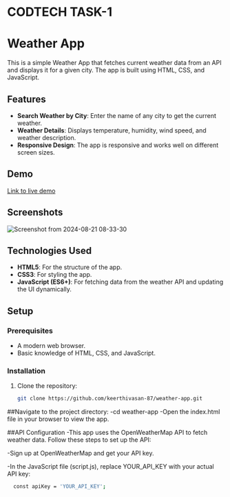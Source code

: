 # CODTECH TASK-1
# Weather App

This is a simple Weather App that fetches current weather data from an API and displays it for a given city. The app is built using HTML, CSS, and JavaScript.

## Features

- **Search Weather by City**: Enter the name of any city to get the current weather.
- **Weather Details**: Displays temperature, humidity, wind speed, and weather description.
- **Responsive Design**: The app is responsive and works well on different screen sizes.

## Demo

[Link to live demo](#)

## Screenshots
![Screenshot from 2024-08-21 08-33-30](https://github.com/user-attachments/assets/fa861647-158e-4674-a623-f5583f536920)

## Technologies Used

- **HTML5**: For the structure of the app.
- **CSS3**: For styling the app.
- **JavaScript (ES6+)**: For fetching data from the weather API and updating the UI dynamically.

## Setup

### Prerequisites

- A modern web browser.
- Basic knowledge of HTML, CSS, and JavaScript.

### Installation

1. Clone the repository:
   ```bash
   git clone https://github.com/keerthivasan-87/weather-app.git

##Navigate to the project directory:
-cd weather-app
-Open the index.html file in your browser to view the app.

##API Configuration
-This app uses the OpenWeatherMap API to fetch weather data. Follow these steps to set up the API:

-Sign up at OpenWeatherMap and get your API key.

-In the JavaScript file (script.js), replace YOUR_API_KEY with your actual API key:

```bash
  const apiKey = 'YOUR_API_KEY';


